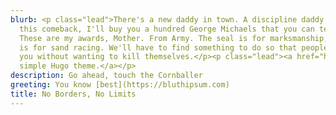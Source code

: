 ```yaml
---
blurb: <p class="lead">There's a new daddy in town. A discipline daddy. If I make
  this comeback, I'll buy you a hundred George Michaels that you can teach to drive!
  These are my awards, Mother. From Army. The seal is for marksmanship, and the gorilla
  is for sand racing. We'll have to find something to do so that people can look at
  you without wanting to kill themselves.</p><p class="lead"><a href="https://github.com/willfaught/paige">A
  simple Hugo theme.</a></p>
description: Go ahead, touch the Cornballer
greeting: You know [best](https://bluthipsum.com)
title: No Borders, No Limits
---
```

